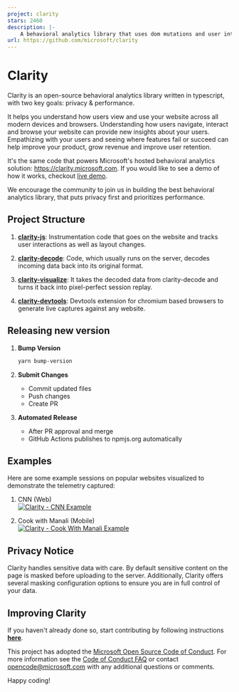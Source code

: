 ```yaml
---
project: clarity
stars: 2460
description: |-
    A behavioral analytics library that uses dom mutations and user interactions to generate aggregated insights.
url: https://github.com/microsoft/clarity
---
```


# Clarity
Clarity is an open-source behavioral analytics library written in typescript, with two key goals: privacy & performance. 

It helps you understand how users view and use your website across all modern devices and browsers. Understanding how users navigate, interact and browse your website can provide new insights about your users. Empathizing with your users and seeing where features fail or succeed can help improve your product, grow revenue and improve user retention.

It's the same code that powers Microsoft's hosted behavioral analytics solution: <a href="https://clarity.microsoft.com">https://clarity.microsoft.com</a>. If you would like to see a demo of how it works, checkout <a href="https://clarity.microsoft.com/demo/projects/view/3t0wlogvdz/impressions?date=Last%203%20days">live demo</a>. 

We encourage the community to join us in building the best behavioral analytics library, that puts privacy first and prioritizes performance. 

## Project Structure
1. **[clarity-js](https://github.com/microsoft/clarity/tree/master/packages/clarity-js)**: Instrumentation code that goes on the website and tracks user interactions as well as layout changes.

2. **[clarity-decode](https://github.com/microsoft/clarity/tree/master/packages/clarity-decode)**: Code, which usually runs on the server, decodes incoming data back into its original format.

3. **[clarity-visualize](https://github.com/microsoft/clarity/tree/master/packages/clarity-visualize)**: It takes the decoded data from clarity-decode and turns it back into pixel-perfect session replay.

4. **[clarity-devtools](https://github.com/microsoft/clarity/tree/master/packages/clarity-devtools)**: Devtools extension for chromium based browsers to generate live captures against any website.

## Releasing new version
1. **Bump Version**
   ```bash
   yarn bump-version
   ```

2. **Submit Changes**
    * Commit updated files
    * Push changes
    * Create PR

3. **Automated Release**
    * After PR approval and merge
    * GitHub Actions publishes to npmjs.org automatically

## Examples
Here are some example sessions on popular websites visualized to demonstrate the telemetry captured:
1. CNN (Web)
</br><a href="https://thumbs.gfycat.com/AggressiveLankyAbyssiniangroundhornbill-size_restricted.gif"><img src="https://thumbs.gfycat.com/AggressiveLankyAbyssiniangroundhornbill-size_restricted.gif" title="Clarity - CNN Example"/></a>

2. Cook with Manali (Mobile)
</br><a href="https://thumbs.gfycat.com/CoolDependableAdamsstaghornedbeetle-size_restricted.gif"><img src="https://thumbs.gfycat.com/CoolDependableAdamsstaghornedbeetle-size_restricted.gif" title="Clarity - Cook With Manali Example"/></a> 

## Privacy Notice
Clarity handles sensitive data with care. By default sensitive content on the page is masked before uploading to the server. Additionally, Clarity offers several masking configuration options to ensure you are in full control of your data.

## Improving Clarity
If you haven't already done so, start contributing by following instructions **[here](https://github.com/microsoft/clarity/blob/master/CONTRIBUTING.md)**.

This project has adopted the [Microsoft Open Source Code of Conduct](https://opensource.microsoft.com/codeofconduct/). For more information see the [Code of Conduct FAQ](https://opensource.microsoft.com/codeofconduct/faq/) or contact [opencode@microsoft.com](mailto:opencode@microsoft.com) with any additional questions or comments.

Happy coding!

